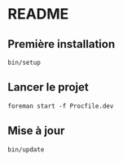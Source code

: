 # README

## Première installation
`bin/setup`

## Lancer le projet
`foreman start -f Procfile.dev`

## Mise à jour
`bin/update`
